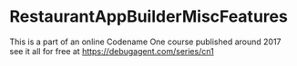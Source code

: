 # RestaurantAppBuilderMiscFeatures
 This is a part  of an online Codename One course published around 2017 see it all for free at https://debugagent.com/series/cn1
